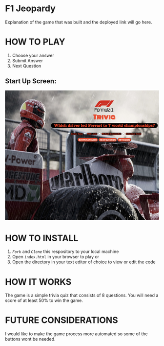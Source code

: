 # F1 Jeopardy

Explanation of the game that was built and the deployed link will go here.

# HOW TO PLAY

1. Choose your answer
2. Submit Answer 
3. Next Question


## Start Up Screen:
![Starting screen](/example.jpeg)

# HOW TO INSTALL

1. *`Fork`* and *`Clone`* this respository to your local machine
2. Open `index.html` in your browser to play or 
3. Open the directory in your text editor of choice to view or edit the code



# HOW IT WORKS
The game is a simple trivia quiz that consists of 8 questions. You will need a score of at least 50% to win the game.


# FUTURE CONSIDERATIONS

I would like to make the game process more automated so some of the buttons wont be needed.



